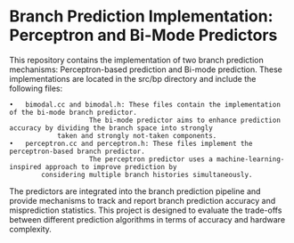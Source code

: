 # Branch Prediction Implementation: Perceptron and Bi-Mode Predictors
This repository contains the implementation of two branch prediction mechanisms: Perceptron-based prediction and Bi-mode prediction. These implementations are located in the src/bp directory and include the following files:

	•	bimodal.cc and bimodal.h: These files contain the implementation of the bi-mode branch predictor. 
                    	The bi-mode predictor aims to enhance prediction accuracy by dividing the branch space into strongly
		    	taken and strongly not-taken components.
	•	perceptron.cc and perceptron.h: These files implement the perceptron-based branch predictor.
                    	The perceptron predictor uses a machine-learning-inspired approach to improve prediction by 
			considering multiple branch histories simultaneously.

The predictors are integrated into the branch prediction pipeline and provide mechanisms to track and report branch prediction accuracy and misprediction statistics. This project is designed to evaluate the trade-offs between different prediction algorithms in terms of accuracy and hardware complexity.
